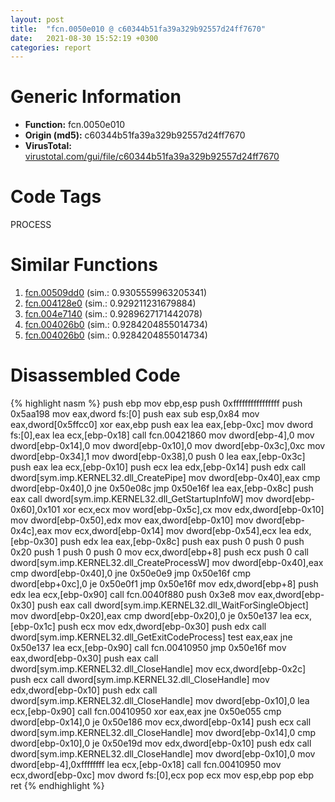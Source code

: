 ```yaml
---
layout: post
title:  "fcn.0050e010 @ c60344b51fa39a329b92557d24ff7670"
date:   2021-08-30 15:52:19 +0300
categories: report
---
```


# Generic Information
- **Function:** fcn.0050e010
- **Origin (md5):** c60344b51fa39a329b92557d24ff7670
- **VirusTotal:** [virustotal.com/gui/file/c60344b51fa39a329b92557d24ff7670][virustotal_ref]

# Code Tags
<span class="tag" id="PROCESS">PROCESS</span>


# Similar Functions

1. [fcn.00509dd0][similar_1_ref] (sim.: 0.9305559963205341)
2. [fcn.004128e0][similar_2_ref] (sim.: 0.929211231679884)
3. [fcn.004e7140][similar_3_ref] (sim.: 0.9289627171442078)
4. [fcn.004026b0][similar_4_ref] (sim.: 0.9284204855014734)
5. [fcn.004026b0][similar_5_ref] (sim.: 0.9284204855014734)


# Disassembled Code

{% highlight nasm %}
push ebp
mov ebp,esp
push 0xffffffffffffffff
push 0x5aa198
mov eax,dword fs:[0]
push eax
sub esp,0x84
mov eax,dword[0x5ffcc0]
xor eax,ebp
push eax
lea eax,[ebp-0xc]
mov dword fs:[0],eax
lea ecx,[ebp-0x18]
call fcn.00421860
mov dword[ebp-4],0
mov dword[ebp-0x14],0
mov dword[ebp-0x10],0
mov dword[ebp-0x3c],0xc
mov dword[ebp-0x34],1
mov dword[ebp-0x38],0
push 0
lea eax,[ebp-0x3c]
push eax
lea ecx,[ebp-0x10]
push ecx
lea edx,[ebp-0x14]
push edx
call dword[sym.imp.KERNEL32.dll_CreatePipe]
mov dword[ebp-0x40],eax
cmp dword[ebp-0x40],0
jne 0x50e08c
jmp 0x50e16f
lea eax,[ebp-0x8c]
push eax
call dword[sym.imp.KERNEL32.dll_GetStartupInfoW]
mov dword[ebp-0x60],0x101
xor ecx,ecx
mov word[ebp-0x5c],cx
mov edx,dword[ebp-0x10]
mov dword[ebp-0x50],edx
mov eax,dword[ebp-0x10]
mov dword[ebp-0x4c],eax
mov ecx,dword[ebp-0x14]
mov dword[ebp-0x54],ecx
lea edx,[ebp-0x30]
push edx
lea eax,[ebp-0x8c]
push eax
push 0
push 0
push 0x20
push 1
push 0
push 0
mov ecx,dword[ebp+8]
push ecx
push 0
call dword[sym.imp.KERNEL32.dll_CreateProcessW]
mov dword[ebp-0x40],eax
cmp dword[ebp-0x40],0
jne 0x50e0e9
jmp 0x50e16f
cmp dword[ebp+0xc],0
je 0x50e0f1
jmp 0x50e16f
mov edx,dword[ebp+8]
push edx
lea ecx,[ebp-0x90]
call fcn.0040f880
push 0x3e8
mov eax,dword[ebp-0x30]
push eax
call dword[sym.imp.KERNEL32.dll_WaitForSingleObject]
mov dword[ebp-0x20],eax
cmp dword[ebp-0x20],0
je 0x50e137
lea ecx,[ebp-0x1c]
push ecx
mov edx,dword[ebp-0x30]
push edx
call dword[sym.imp.KERNEL32.dll_GetExitCodeProcess]
test eax,eax
jne 0x50e137
lea ecx,[ebp-0x90]
call fcn.00410950
jmp 0x50e16f
mov eax,dword[ebp-0x30]
push eax
call dword[sym.imp.KERNEL32.dll_CloseHandle]
mov ecx,dword[ebp-0x2c]
push ecx
call dword[sym.imp.KERNEL32.dll_CloseHandle]
mov edx,dword[ebp-0x10]
push edx
call dword[sym.imp.KERNEL32.dll_CloseHandle]
mov dword[ebp-0x10],0
lea ecx,[ebp-0x90]
call fcn.00410950
xor eax,eax
jne 0x50e055
cmp dword[ebp-0x14],0
je 0x50e186
mov ecx,dword[ebp-0x14]
push ecx
call dword[sym.imp.KERNEL32.dll_CloseHandle]
mov dword[ebp-0x14],0
cmp dword[ebp-0x10],0
je 0x50e19d
mov edx,dword[ebp-0x10]
push edx
call dword[sym.imp.KERNEL32.dll_CloseHandle]
mov dword[ebp-0x10],0
mov dword[ebp-4],0xffffffff
lea ecx,[ebp-0x18]
call fcn.00410950
mov ecx,dword[ebp-0xc]
mov dword fs:[0],ecx
pop ecx
mov esp,ebp
pop ebp
ret 
{% endhighlight %}


[similar_1_ref]: /report/fcn.00509dd0@c60344b51fa39a329b92557d24ff7670
[similar_2_ref]: /report/fcn.004128e0@279a61b1e76da49531f1f16fd1102a2d
[similar_3_ref]: /report/fcn.004e7140@279a61b1e76da49531f1f16fd1102a2d
[similar_4_ref]: /report/fcn.004026b0@6f3954a480bef11309decb3759df55ad
[similar_5_ref]: /report/fcn.004026b0@47d4e089bbf62dab1a8f678bd32b173c
[virustotal_ref]: https://www.virustotal.com/gui/file/c60344b51fa39a329b92557d24ff7670
